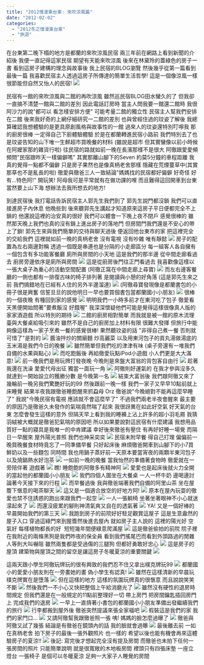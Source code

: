 ```yaml
---
title: "2012慢漫東台東: 來吹涼風篇"
date: "2012-02-02"
categories: 
  - "2012冬之慢漫東台東"
  - "旅遊"
---
```


在台東第二晚下榻的地方是都蘭的來吹涼風民宿 兩三年前在網路上看到新聞的介紹後 我便一直記得這家民宿 期望有天能來吹涼風 後來在林黛玲的蓋綠色的房子一書 看到這房子建構的理念與故事後 我上民宿的BLOG瀏覽 然後幾乎從第一篇看到最後一篇 我喜歡民宿主人透過這房子所傳達的簡單生活哲學! 這是一個像涼風一樣 很節能但自然又怡人的民宿! ![](images/6723443691_c1d904402a.jpg)

民宿有一館的來吹涼風與二館的再吹涼風 雖然巡民宿BLOG田水蠻久的了 但我卻一直搞不清楚一館與二館的差別 因此電話訂房時 當主人問我要一館還二館時 我很阿沙力的說"都可以 看怎樣安排方便" 可能考量二館的獨立性 民宿主人幫我們安排在二館 後來我好奇的上網仔細研究一二館的差別 也與曾經住過的玟姿了解後 我總算確認我想體驗的是更具原創風格與故事性的一館 過來人的玟姿還特別叮嚀我 那的廚房很棒 一定得自己下廚體驗體驗 於是在都蘭轉進民宿小路前 我們特別去了也是玟姿告知的山下唯一生鮮超市買晚餐的材料 (雖說是超市 但其實蠻像以前小時候在阿嬤家那的雜貨行啦) 往民宿的路就如前一晚在長濱那樣不是很大 阿徹跟愛愛頻頻問"民宿跟昨天一樣偏僻嗎" 其實那離山腳下的Seven 約莫5分鐘的車程距離 我真的覺得一點都不偏僻 只是房子果然也是像真柄老舍那樣 隱藏在荒煙蔓草中(其實那草也不是亂長的啦) 徹愛與徹爸三人一致結論"媽媽找的民宿都好偏僻 好奇怪 好有...特色阿!" 開玩笑! 阿母我可是平常就有在做功課的哩 而且難得這回開車到台東當然要上山下海 想辦法去我所想去的地方!

到達民宿後 我打電話告訴民宿主人郭先生我們到了 郭先生說門都沒鎖 我們可以直接進房子內休息 他晚些到 後來聽郭先生講起才知道原來這房子平日便都完全不上鎖的 他還說這裡的治安真的很好 我們可以體會一下晚上夜不閉戶 感覺很棒的 雖然那天晚上我們也真的沒有鎖上進出房子的落地門 但房間門我們還是不安心的帶上了鎖! 郭先生來與我們簡單的交待與聊天過後 便返回他台東市的家 把這裡完全的交給我們 這裡就如前一晚的真柄老舍 沒有電視 沒有吵雜 唯有靜懿 ![](images/6717655303_00cb32883e.jpg) 房子的配置為左右兩邊對稱 透過一個既是串連也是分隔的小走廊區分 每一組客人各自擁有一個包含有多功能客餐廳 廁所與房間的小天地 這是我們的那半邊 從中間走廊看過去 廚房旁邊依序是廁所與房間 ![](images/6717655687_c7d9e34fcc.jpg) 這是從廚房後門往正門看過去 我喜歡像這樣以一張大桌子為重心的活動空間配置 (阿徹正窩在中間走廊上尋寶) ![](images/6717655453_7de987c854.jpg) 而左右邊客餐廳的一側也都有一排復古味的椅子排列著 是閱讀與小憩的好角落 (這是郭先生來之前 我們搞錯地在已經有人住的另外半邊溜達) ![](images/6717655865_f89c4c38e6.jpg) (阿徹尋寶發現像是都蘭書包的小冊子很是興奮 信誓旦旦的說他明日一早也要買個書包當都蘭國小小朋友) ![](images/6717656011_60be46b940.jpg) 很棒的一個夜晚 有種回到家的感覺 ![](images/6717655125_93dd27d1b9.jpg) 明明我們一小時多前才在東河吃了包子 徹愛看天黑便開始問著"要煮飯沒 好餓喔" 我深深懷疑他們可能是覺得這樣很像真人版的家家酒遊戲 所以特別的期待 ![](images/6717654801_9d9f447340.jpg) 二館的廚房相對簡單 而我就是被一館的原木流理臺與大餐桌給吸引來的 雖然不是自己的廚房加上材料有限 很難大發揮 但旅行中能夠像這樣為一家子烹煮一餐的感覺很棒! 果然聽玟姿的話 "非得自己煮一餐 否則就可惜了"是對的 ![](images/6717654435_36a6bd7c71.jpg) 醬油拌炒的關廟麵 炒高麗菜 以及用東河包子的貢丸湯做湯底的玉米湯是我們今日的晚餐 ![](images/6717654223_e06fda3576.jpg) 雖然簡單但我們吃的津津有味 (桌子旁還有一堆我們自備的水果與點心) ![](images/6717654005_d28a5a3139.jpg) 而吃飽飯後 再給徹愛玩點iPod小遊戲 小人們更是大大滿意! ![](images/6717653849_e23d9f5938.jpg) 前一晚我們是用玩牌打發夜晚 今晚則是來盤大富翁的背包客自由行 ![](images/6717653453_290ed2a765.jpg) 趁著我還在洗澡 愛愛代母出征 獨當一面玩一角 ![](images/6717653131_d792bf521e.jpg) 阿徹則好運氣的 在我才參與沒多久就達到一開始設立的獲勝分數 是今晚第一名 ![](images/6717653281_2be1061578.jpg) 結束大富翁後 我們跟阿徹又來了幾輪前一晚另我們驚艷好玩的99 然後跟前一晚一樣 我們一家子又早早10點前就上床睡覺 結果半夜我跟徹爸睡飽醒來抓蝨母 Orz 徹爸說"今晚絕對不能再這麼早睡了" 我說"今晚民宿有電視 應該就不會這麼早了" 不過我們兩老半夜會醒來 最主要的原因乃是徹爸久未發作的氣喘竟然喘了起來 我很訝異在如此好空氣 好天氣的台東 怎麼會發生這樣的意外 但隔天早上看到我的睡褲上沾上許多的超小羽毛屑 我猜羽絨被大概就是徹爸犯氣喘的原因吧 所以如果要說對這民宿有什麼建議 我想用品質好一點的寢具是我唯一的中肯建議 幸好後來徹爸有壓住 有再好好睡一場覺 而隔日一早醒來 屋外陽光普照 我們也神采奕奕 ![](images/6723449073_e92517bec1.jpg) 民宿未附早餐 得自己打理 偏偏前一晚買晚餐食材時竟忘了一同準備早餐 只好起床後 麻煩徹爸開車到山腳下的小7買鮮奶以及一些麵包 同時間 我也用鍋子蒸好前一天原本要當宵夜的兩顆半東河包子以及燒鍋熱水好泡茶 ![](images/6723448903_d4d8bd2fd6.jpg) 一如前一晚的晚餐 當我怡然的準備著食物時 徹愛就在一旁陪伴著 遊戲著 ![](images/6723449439_9a0a44821c.jpg) 瞧! 睡飽飽的阿徹多有精神阿 ![](images/6723448741_8aed1b9a40.jpg) 愛愛也是起床後就火力全開的當起他的都蘭國小小朋友 ![](images/6723448563_00ebf604da.jpg) 我們四個人圍坐在大餐桌 一人一杯牛奶 邊喝邊討論著今天接下來的行程 ![](images/6723448427_52dc19f39f.jpg) 而早餐過後 我與徹爸端著我們自備的阿里山茶 坐在屋簷下愜意的喝茶聊天 ![](images/6723445999_8d4db32301.jpg) 這又是一個適合放空的好地方阿! ![](images/6723446697_2d84f34f4f.jpg) 原本在屋內玩耍的徹愛也禁不住誘惑的跑出來跟我們一起空 ![](images/6723447731_863fe55cf4.jpg) 一人一張躺椅 坐著坐著眼神不小心就迷濛起來了 ![](images/6723447583_5953dd6d6e.jpg) 而還沒疲累的腳則神清氣爽又自在的透氣著 ![](images/6723447319_8757353cb9.jpg) YA! 又是一個好棒的早晨開始我們的第三天 ![](images/6723447025_5803fdd3eb.jpg) 我跑到房子的前院好好駐足觀賞這屋子 這是生意盎然的屋子入口 穿過這綠門來到屋簷然後進去屋內 就如房子主人說的 這裡的陽光好 空氣好 每樣植物都長的好  短短幾年間便綠意爬滿屋 ![](images/6723446357_f7bb2f443c.jpg) 這是徹爸偷拍的前院 院子裡 在我附近的兩條黑狗是我們昨夜的保全員 看到我們搖尾巴而看到外頭路過的閒雜人等則大叫嚇阻 雖然兩隻都是受過傷的三腿狗 但都好勇敢好忠心 ![](images/6723445427_7e3a43df2c.jpg) 這是房子的屋頂 建築物與屋頂之間的留空是讓這房子冬暖夏涼的重要關鍵 ![](images/6723445813_2193b74b72.jpg)

這兩天跟小學生阿徹玩牌玩的很有興致的我們忍不住又拿出樸克牌玩99 ![](images/6723445265_31d80b1f4c.jpg) 都蘭國小的愛愛小朋友則在一旁畫她的畫 偽小學生有認真! ![](images/6723444723_176dedde56.jpg) 雖然在這樣清新的早晨玩樸克牌實在是墮落 ![](images/6723444177_d61a836e69.jpg) 但在這樣的地方 這樣的氛圍玩牌真的很愜意 而且說說笑笑不斷 ![](images/6723444397_d29f33e572.jpg) 然後我們一不小心又快把整個上午給消磨光了 ![](images/6723443691_c1d904402a.jpg) 雖然沒有硬性的退房時間規定 但我們還是在一般規定的11點前整理好一切 帶上房門 把房間鑰匙插回房門上 完成我們的退房 ![](images/6723443493_d12c93fbae.jpg) 一早上一直揹著小書包的都蘭國小小朋友準備出發繼續我們的旅行 ![](images/6723443073_e9a3bdc7ac.jpg) 行李都搬到屋外後 徹爸突然提議來張全家福吧 ![](images/6723442899_401d75c253.jpg) 假裝這是我們的家 我們的家門口... ![](images/6723442707_c1b5771279.jpg) 又請阿徹幫我跟徹爸照一張 咦! 媽媽的臉怎麼過曝了 ![](images/6723442539_e9e217bb2e.jpg) 徹爸與阿徹又試了幾張 結論是有徹爸在鏡頭內的話 我的臉就會過曝 ![](images/6723442329_1940843962.jpg) 最後離去前 一如在真柄老舍 拍下房子的最後一張外觀照片 也一樣的 希望以後也能有機會再來這體驗房子的夏涼!! ![](images/6723441989_199506db1a.jpg) 後記: 寫完後才想起完全沒有提及房間 而徹爸也未拍下任何一張房間的照片 只能簡單說明 就是很寬敞的木地板房間 裡頭只有四張床墊 一座立燈台 一張椅子 是個可以冬暖夏涼 足夠一大家子人睡覺的房間
